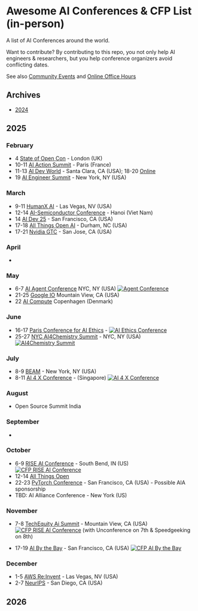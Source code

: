 
# Awesome AI Conferences & CFP List (in-person)

A list of AI Conferences around the world. 

Want to contribute? By contributing to this repo, you not only help AI engineers & researchers, but you help conference organizers avoid conflicting dates.

See also [Community Events](readme.md) and [Online Office Hours](../online/office-hours.md)

## Archives

* [2024](archives/2024.md)

## 2025

### February
* 4 [State of Open Con](https://stateofopencon.com) - London (UK)
* 10-11 [AI Action Summit](https://www.elysee.fr/en/sommet-pour-l-action-sur-l-ia) - Paris (France)
* 11-13 [AI Dev World](https://aidevworld.com) - Santa Clara, CA (USA); 18-20 [Online](https://aidevworld.com)
* 19 [AI Engineer Summit](https://www.ai.engineer/summit/2025) - New York, NY (USA)

### March
* 9-11 [HumanX AI](https://www.humanx.co) - Las Vegas, NV (USA)
* 12-14 [AI-Semiconductor Conference](https://www.aisc.events) - Hanoi (Viet Nam)
* 14 [AI Dev 25](https://ai-dev.deeplearning.ai/) - San Francisco, CA (USA)
* 17-18 [All Things Open AI](https://allthingsopen.ai/) - Durham, NC (USA)
* 17-21 [Nvidia GTC](https://www.nvidia.com/gtc/) - San Jose, CA (USA)

### April
*

### May
* 6-7 [AI Agent Conference](https://agentconference.com) NYC, NY (USA) <a href="https://agentconference.com/#speakers"><img alt="Agent Conference" src="https://img.shields.io/static/v1?label=CFP&message=until%2015-February-2025&color=red"></a>
* 21-25 [Google IO](https://io.google/2025/) Mountain View, CA (USA)
* 22 [AI Compute](https://events.economist.com/ai-compute/) Copenhagen (Denmark)

### June
* 16-17 [Paris Conference for AI Ethics](https://paris-conference.com) - <a href="https://paris-conference.com/papers-submit/"><img alt="AI Ethics Conference" src="https://img.shields.io/static/v1?label=CFP&message=until%201-May-2025&color=red"></a>
* 25-27 [NYC AI4Chemistry Summit](https://wp.nyu.edu/sccpc/nyc-ai4chemistry-summit) - NYC, NY (USA) <a href="https://wp.nyu.edu/sccpc/abstract-submission/"><img alt="AI4Chemistry Summit" src="https://img.shields.io/static/v1?label=CFP&message=until%201-May-2025&color=red"></a>

### July
* 8-9 [BEAM](https://beamsummit.org) - New York, NY (USA) 
* 8-11 [AI 4 X Conference](https://ai4x.cc) - (Singapore) <a href="https://beamsummit.org/cfp-2025/"><img alt="AI 4 X Conference" src="https://img.shields.io/static/v1?label=CFP&message=until%2022-Mar-2025&color=red"></a> 

### August
* Open Source Summit India 

### September
*

### October
* 6-9 [RISE AI Conference](https://lucyinstitute.nd.edu/news-events/rise-ai-society-conference/) - South Bend, IN (US) <a href="https://lucyinstitute.nd.edu/news-events/rise-ai-society-conference/rise-ai-conference-2025-call-for-submissions/"><img alt="CFP RISE AI Conference" src="https://img.shields.io/static/v1?label=CFP&message=until%2025-March-2025&color=red"></a>
* 12-14 [All Things Open](https://allthingsopen.org)
* 22-23 [PyTorch Conference](https://events.linuxfoundation.org/pytorch-conference/) - San Francisco, CA (USA) - Possible AIA sponsorship
* TBD: AI Alliance Conference - New York (US) 

### November
* 7-8 [TechEquity Ai Summit](https://techequity-ai.org) - Mountain View, CA (USA) <a href="https://techequity-ai.org/become-a-speaker/"><img alt="CFP RISE AI Conference" src="https://img.shields.io/static/v1?label=CFP&message=until%2031-July-2025&color=red"></a> (with Unconference on 7th & Speedgeeking on 8th)



* 17-19 [AI By the Bay](https://ai.bythebay.io/) - San Francisco, CA (USA) <a href="https://sessionize.com/by-the-bay"><img alt="CFP AI By the Bay" src="https://img.shields.io/static/v1?label=CFP&message=until%2014-March-2025&color=red"></a>


### December
* 1-5 [AWS Re:Invent](https://reinvent.awsevents.com) - Las Vegas, NV (USA)
* 2-7 [NeurIPS](https://neurips.cc/) - San Diego, CA (USA)
## 2026
